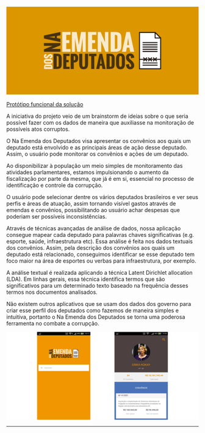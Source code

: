 ![](https://github.com/CelioBarros/NaEmendaDeputado/blob/master/imagens/naemenda-06.png)

[Protótipo funcional da solução](http://celiobarros.github.io/NaEmendaDeputado/)

A iniciativa do projeto veio de um brainstorm de ideias sobre o que seria possível fazer com os dados de maneira que auxiliasse na monitoração de possíveis atos corruptos.

O Na Emenda dos Deputados visa apresentar os convênios aos quais um deputado está envolvido e as principais áreas de ação desse deputado. Assim, o usuário pode monitorar os convênios e ações de um deputado.

Ao disponibilizar à população um meio simples de monitoramento das atividades parlamentares, estamos impulsionando o aumento da fiscalização por parte da mesma, que já é em si, essencial no processo de identificação e controle da corrupção.

O usuário pode selecionar dentre os vários deputados brasileiros e ver seus perfis e áreas de atuação, assim tornando visível gastos através de emendas e convênios, possibilitando ao usuário achar despesas que poderiam ser possíveis inconsistências.

Através de técnicas avançadas de análise de dados, nossa aplicação consegue mapear cada deputado para palavras chaves significativas (e.g. esporte,  saúde, infraestrutura etc). Essa análise é feita nos dados textuais dos convênios. Assim, pela descrição dos convênios aos quais um deputado está relacionado, conseguimos identificar se esse deputado tem foco maior na área de esportes ou verbas para infraestrutura, por exemplo. 

A análise textual é realizada aplicando a técnica Latent Dirichlet allocation (LDA). Em linhas gerais, essa técnica identifica termos que são significativos para um determinado texto baseado na frequência desses termos nos documentos analisados. 

Não existem outros aplicativos que se usam dos dados dos governo para criar esse perfil dos deputados como fazemos de maneira simples e intuitiva, portanto o Na Emenda dos Deputados se torna uma poderosa ferramenta no combate a corrupção.


![Screenshots](https://github.com/CelioBarros/NaEmendaDeputado/blob/master/imagens/screenshots.png)
***
